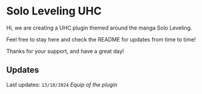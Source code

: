 # Solo Leveling UHC
Hi, we are creating a UHC plugin themed around the manga Solo Leveling.

Feel free to stay here and check the README for updates from time to time!

Thanks for your support, and have a great day!

## Updates
Last updates: ```13/10/2024```
*Equip of the plugin*
